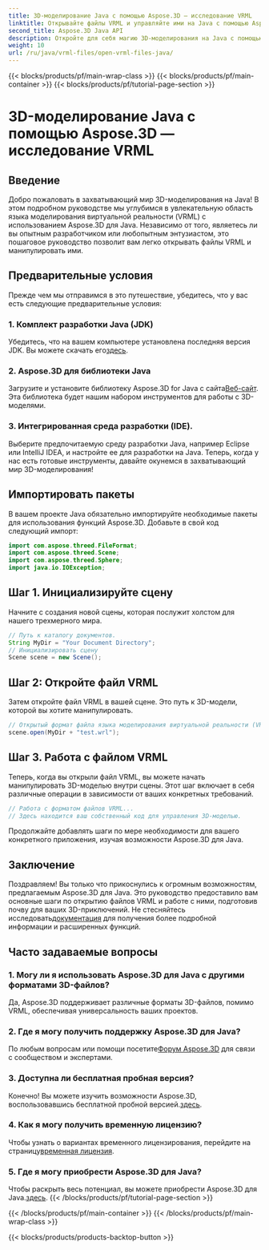 ```yaml
---
title: 3D-моделирование Java с помощью Aspose.3D — исследование VRML
linktitle: Открывайте файлы VRML и управляйте ими на Java с помощью Aspose.3D
second_title: Aspose.3D Java API
description: Откройте для себя магию 3D-моделирования на Java с помощью Aspose.3D. Легко открывайте файлы VRML и манипулируйте ими. Погрузитесь в мир безграничных возможностей!
weight: 10
url: /ru/java/vrml-files/open-vrml-files-java/
---
```


{{< blocks/products/pf/main-wrap-class >}}
{{< blocks/products/pf/main-container >}}
{{< blocks/products/pf/tutorial-page-section >}}

# 3D-моделирование Java с помощью Aspose.3D — исследование VRML

## Введение
Добро пожаловать в захватывающий мир 3D-моделирования на Java! В этом подробном руководстве мы углубимся в увлекательную область языка моделирования виртуальной реальности (VRML) с использованием Aspose.3D для Java. Независимо от того, являетесь ли вы опытным разработчиком или любопытным энтузиастом, это пошаговое руководство позволит вам легко открывать файлы VRML и манипулировать ими.
## Предварительные условия
Прежде чем мы отправимся в это путешествие, убедитесь, что у вас есть следующие предварительные условия:
### 1. Комплект разработки Java (JDK)
 Убедитесь, что на вашем компьютере установлена последняя версия JDK. Вы можете скачать его[здесь](https://www.oracle.com/java/technologies/javase-downloads.html).
### 2. Aspose.3D для библиотеки Java
Загрузите и установите библиотеку Aspose.3D for Java с сайта[Веб-сайт](https://releases.aspose.com/3d/java/). Эта библиотека будет нашим набором инструментов для работы с 3D-моделями.
### 3. Интегрированная среда разработки (IDE).
Выберите предпочитаемую среду разработки Java, например Eclipse или IntelliJ IDEA, и настройте ее для разработки на Java.
Теперь, когда у нас есть готовые инструменты, давайте окунемся в захватывающий мир 3D-моделирования!
## Импортировать пакеты
В вашем проекте Java обязательно импортируйте необходимые пакеты для использования функций Aspose.3D. Добавьте в свой код следующий импорт:
```java
import com.aspose.threed.FileFormat;
import com.aspose.threed.Scene;
import com.aspose.threed.Sphere;
import java.io.IOException;
```
## Шаг 1. Инициализируйте сцену
Начните с создания новой сцены, которая послужит холстом для нашего трехмерного мира.
```java
// Путь к каталогу документов.
String MyDir = "Your Document Directory";
// Инициализировать сцену
Scene scene = new Scene();
```
## Шаг 2: Откройте файл VRML
Затем откройте файл VRML в вашей сцене. Это путь к 3D-модели, которой вы хотите манипулировать.
```java
// Открытый формат файла языка моделирования виртуальной реальности (VRML)
scene.open(MyDir + "test.wrl");
```
## Шаг 3. Работа с файлом VRML
Теперь, когда вы открыли файл VRML, вы можете начать манипулировать 3D-моделью внутри сцены. Этот шаг включает в себя различные операции в зависимости от ваших конкретных требований.
```java
// Работа с форматом файлов VRML...
// Здесь находится ваш собственный код для управления 3D-моделью.
```
Продолжайте добавлять шаги по мере необходимости для вашего конкретного приложения, изучая возможности Aspose.3D для Java.
## Заключение
Поздравляем! Вы только что прикоснулись к огромным возможностям, предлагаемым Aspose.3D для Java. Это руководство предоставило вам основные шаги по открытию файлов VRML и работе с ними, подготовив почву для ваших 3D-приключений.
 Не стесняйтесь исследовать[документация](https://reference.aspose.com/3d/java/) для получения более подробной информации и расширенных функций.
## Часто задаваемые вопросы
### 1. Могу ли я использовать Aspose.3D для Java с другими форматами 3D-файлов?
Да, Aspose.3D поддерживает различные форматы 3D-файлов, помимо VRML, обеспечивая универсальность ваших проектов.
### 2. Где я могу получить поддержку Aspose.3D для Java?
 По любым вопросам или помощи посетите[Форум Aspose.3D](https://forum.aspose.com/c/3d/18) для связи с сообществом и экспертами.
### 3. Доступна ли бесплатная пробная версия?
 Конечно! Вы можете изучить возможности Aspose.3D, воспользовавшись бесплатной пробной версией.[здесь](https://releases.aspose.com/).
### 4. Как я могу получить временную лицензию?
 Чтобы узнать о вариантах временного лицензирования, перейдите на страницу[временная лицензия](https://purchase.aspose.com/temporary-license/).
### 5. Где я могу приобрести Aspose.3D для Java?
 Чтобы раскрыть весь потенциал, вы можете приобрести Aspose.3D для Java.[здесь](https://purchase.aspose.com/buy).
{{< /blocks/products/pf/tutorial-page-section >}}

{{< /blocks/products/pf/main-container >}}
{{< /blocks/products/pf/main-wrap-class >}}

{{< blocks/products/products-backtop-button >}}
